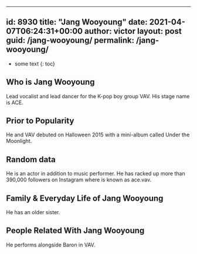  ---
id: 8930
title: "Jang Wooyoung"
date: 2021-04-07T06:24:31+00:00
author: victor
layout: post
guid: /jang-wooyoung/
permalink: /jang-wooyoung/
---

* some text
{: toc}

## Who is Jang Wooyoung

Lead vocalist and lead dancer for the K-pop boy group VAV. His stage name is ACE.

## Prior to Popularity

He and VAV debuted on Halloween 2015 with a mini-album called Under the Moonlight.

## Random data

He is an actor in addition to music performer. He has racked up more than 390,000 followers on Instagram where is known as ace.vav.

## Family & Everyday Life of Jang Wooyoung

He has an older sister.

## People Related With Jang Wooyoung

He performs alongside Baron in VAV.
 